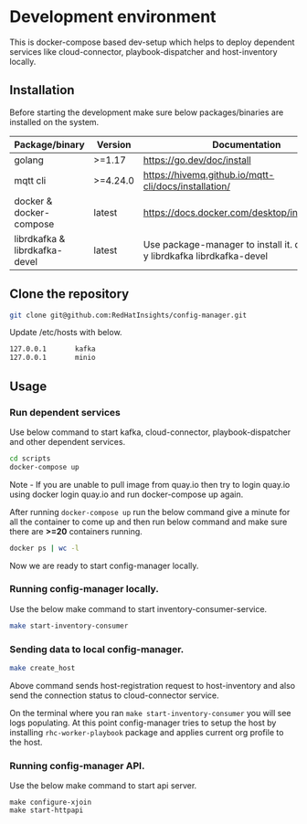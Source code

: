 # Development environment

This is docker-compose based dev-setup which helps to deploy dependent services like cloud-connector, playbook-dispatcher and host-inventory locally. 

## Installation

Before starting the development make sure below packages/binaries are installed on the system. 

| Package/binary                 | Version  | Documentation                                                                  |
|--------------------------------|----------|--------------------------------------------------------------------------------|
| golang                         | >=1.17   | https://go.dev/doc/install                                                     |
| mqtt cli                       | >=4.24.0 | https://hivemq.github.io/mqtt-cli/docs/installation/                           |
| docker & docker-compose        | latest   | https://docs.docker.com/desktop/install/fedora/                                |
| librdkafka &  librdkafka-devel | latest   | Use package-manager to install it.  dnf install -y librdkafka librdkafka-devel |


## Clone the repository
```bash
git clone git@github.com:RedHatInsights/config-manager.git
```

Update /etc/hosts with below. 

```bash
127.0.0.1       kafka
127.0.0.1       minio
```

## Usage

### Run dependent services
Use below command to start kafka, cloud-connector, playbook-dispatcher and other dependent services. 

```bash
cd scripts
docker-compose up
```
Note - If you are unable to pull image from quay.io then try to login quay.io using docker login quay.io and run docker-compose up again.

After running `docker-compose up` run the below command give a minute for all the container to come up and then run below command and make sure there are **>=20** containers running. 
```bash
docker ps | wc -l 
```

Now we are ready to start config-manager locally. 

### Running config-manager locally. 

Use the below make command to start inventory-consumer-service. 

```bash
make start-inventory-consumer
```

### Sending data to local config-manager. 
```bash
make create_host
```
Above command sends host-registration request to host-inventory and also send the connection status to cloud-connector service. 

On the terminal where you ran `make start-inventory-consumer` you will see logs populating. At this point config-manager tries to setup the host by installing `rhc-worker-playbook` package and applies current org profile to the host.

### Running config-manager API.

Use the below make command to start api server.

```
make configure-xjoin
make start-httpapi
```